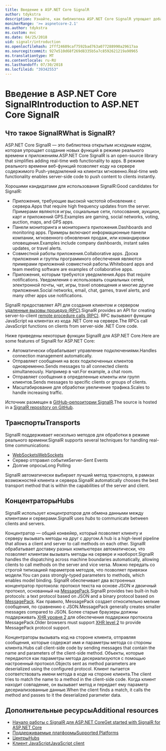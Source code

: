 ```yaml
---
title: Введение в ASP.NET Core SignalR
author: tdykstra
description: Узнайте, как библиотека ASP.NET Core SignalR упрощает добавление функциональности в режиме реального времени к приложениям.
monikerRange: '>= aspnetcore-2.1'
ms.author: tdykstra
ms.custom: mvc
ms.date: 04/25/2018
uid: signalr/introduction
ms.openlocfilehash: 2fff24609caf7592bad763a077288990a29617aa
ms.sourcegitcommit: 927e510d68f269d8335b5a7c8592621219a90965
ms.translationtype: MT
ms.contentlocale: ru-RU
ms.lasthandoff: 07/30/2018
ms.locfileid: "39342553"
---
```

# <a name="introduction-to-aspnet-core-signalr"></a><span data-ttu-id="1f55d-103">Введение в ASP.NET Core SignalR</span><span class="sxs-lookup"><span data-stu-id="1f55d-103">Introduction to ASP.NET Core SignalR</span></span>

## <a name="what-is-signalr"></a><span data-ttu-id="1f55d-104">Что такое SignalR</span><span class="sxs-lookup"><span data-stu-id="1f55d-104">What is SignalR?</span></span>

<span data-ttu-id="1f55d-105">ASP.NET Core SignalR — это библиотека открытым исходным кодом, которая упрощает создание новых функций в режиме реального времени к приложениям.</span><span class="sxs-lookup"><span data-stu-id="1f55d-105">ASP.NET Core SignalR is an open-source library that simplifies adding real-time web functionality to apps.</span></span> <span data-ttu-id="1f55d-106">В режиме реального времени веб-функций позволяет коду на сервере содержимого Push-уведомлений на клиентах мгновенно.</span><span class="sxs-lookup"><span data-stu-id="1f55d-106">Real-time web functionality enables server-side code to push content to clients instantly.</span></span>

<span data-ttu-id="1f55d-107">Хорошими кандидатами для использования SignalR:</span><span class="sxs-lookup"><span data-stu-id="1f55d-107">Good candidates for SignalR:</span></span>

* <span data-ttu-id="1f55d-108">Приложения, требующие высокой частотой обновления с сервера.</span><span class="sxs-lookup"><span data-stu-id="1f55d-108">Apps that require high frequency updates from the server.</span></span> <span data-ttu-id="1f55d-109">Примерами являются игры, социальные сети, голосования, аукцион, карт и приложений GPS.</span><span class="sxs-lookup"><span data-stu-id="1f55d-109">Examples are gaming, social networks, voting, auction, maps, and GPS apps.</span></span>
* <span data-ttu-id="1f55d-110">Панели мониторинга и мониторинга приложения.</span><span class="sxs-lookup"><span data-stu-id="1f55d-110">Dashboards and monitoring apps.</span></span> <span data-ttu-id="1f55d-111">Примеры включают информационные панели компании, мгновенного обновления продаж, или командировки оповещения.</span><span class="sxs-lookup"><span data-stu-id="1f55d-111">Examples include company dashboards, instant sales updates, or travel alerts.</span></span>
* <span data-ttu-id="1f55d-112">Совместной работы приложения.</span><span class="sxs-lookup"><span data-stu-id="1f55d-112">Collaborative apps.</span></span> <span data-ttu-id="1f55d-113">Доска приложения и группы программного обеспечения являются примерами приложений совместной работы.</span><span class="sxs-lookup"><span data-stu-id="1f55d-113">Whiteboard apps and team meeting software are examples of collaborative apps.</span></span>
* <span data-ttu-id="1f55d-114">Приложения, которым требуются уведомления.</span><span class="sxs-lookup"><span data-stu-id="1f55d-114">Apps that require notifications.</span></span> <span data-ttu-id="1f55d-115">Уведомления о использовать социальных сетей, электронной почты, чат, игры, travel оповещения и многие другие приложения.</span><span class="sxs-lookup"><span data-stu-id="1f55d-115">Social networks, email, chat, games, travel alerts, and many other apps use notifications.</span></span>

<span data-ttu-id="1f55d-116">SignalR предоставляет API для создания клиентом и сервером [удаленные вызовы процедур (RPC)](https://wikipedia.org/wiki/Remote_procedure_call).</span><span class="sxs-lookup"><span data-stu-id="1f55d-116">SignalR provides an API for creating server-to-client [remote procedure calls (RPC)](https://wikipedia.org/wiki/Remote_procedure_call).</span></span> <span data-ttu-id="1f55d-117">RPC вызывают функции JavaScript на клиентах из кода .NET Core на сервере.</span><span class="sxs-lookup"><span data-stu-id="1f55d-117">The RPCs call JavaScript functions on clients from server-side .NET Core code.</span></span>

<span data-ttu-id="1f55d-118">Ниже приведены некоторые функции SignalR для ASP.NET Core.</span><span class="sxs-lookup"><span data-stu-id="1f55d-118">Here are some features of SignalR for ASP.NET Core:</span></span>

* <span data-ttu-id="1f55d-119">Автоматически обрабатывает управление подключениями.</span><span class="sxs-lookup"><span data-stu-id="1f55d-119">Handles connection management automatically.</span></span>
* <span data-ttu-id="1f55d-120">Отправляет сообщения на всех подключенных клиентов одновременно.</span><span class="sxs-lookup"><span data-stu-id="1f55d-120">Sends messages to all connected clients simultaneously.</span></span> <span data-ttu-id="1f55d-121">Например в чат.</span><span class="sxs-lookup"><span data-stu-id="1f55d-121">For example, a chat room.</span></span>
* <span data-ttu-id="1f55d-122">Отправляет сообщения в определенные клиенты или групп клиентов.</span><span class="sxs-lookup"><span data-stu-id="1f55d-122">Sends messages to specific clients or groups of clients.</span></span>
* <span data-ttu-id="1f55d-123">Масштабирование для обработки увеличение трафика.</span><span class="sxs-lookup"><span data-stu-id="1f55d-123">Scales to handle increasing traffic.</span></span>

<span data-ttu-id="1f55d-124">Источник размещен в [GitHub-репозитории SignalR](https://github.com/aspnet/signalr).</span><span class="sxs-lookup"><span data-stu-id="1f55d-124">The source is hosted in a [SignalR repository on GitHub](https://github.com/aspnet/signalr).</span></span>

## <a name="transports"></a><span data-ttu-id="1f55d-125">Транспорты</span><span class="sxs-lookup"><span data-stu-id="1f55d-125">Transports</span></span>

<span data-ttu-id="1f55d-126">SignalR поддерживает несколько методов для обработки в режиме реального времени:</span><span class="sxs-lookup"><span data-stu-id="1f55d-126">SignalR supports several techniques for handling real-time communications:</span></span>

* [<span data-ttu-id="1f55d-127">WebSockets</span><span class="sxs-lookup"><span data-stu-id="1f55d-127">WebSockets</span></span>](https://tools.ietf.org/html/rfc7118)
* <span data-ttu-id="1f55d-128">Сервер отправил события</span><span class="sxs-lookup"><span data-stu-id="1f55d-128">Server-Sent Events</span></span>
* <span data-ttu-id="1f55d-129">Долгие опросы</span><span class="sxs-lookup"><span data-stu-id="1f55d-129">Long Polling</span></span>

<span data-ttu-id="1f55d-130">SignalR автоматически выбирает лучший метод транспорта, в рамках возможностей клиента и сервера.</span><span class="sxs-lookup"><span data-stu-id="1f55d-130">SignalR automatically chooses the best transport method that is within the capabilities of the server and client.</span></span>

## <a name="hubs"></a><span data-ttu-id="1f55d-131">Концентраторы</span><span class="sxs-lookup"><span data-stu-id="1f55d-131">Hubs</span></span>

<span data-ttu-id="1f55d-132">SignalR использует *концентраторов* для обмена данными между клиентами и серверами.</span><span class="sxs-lookup"><span data-stu-id="1f55d-132">SignalR uses *hubs* to communicate between clients and servers.</span></span>

<span data-ttu-id="1f55d-133">Концентратор — общий конвейер, который позволяет клиенту и серверу вызывать методы на друг с другом.</span><span class="sxs-lookup"><span data-stu-id="1f55d-133">A hub is a high-level pipeline that allows a client and server to call methods on each other.</span></span> <span data-ttu-id="1f55d-134">SignalR обрабатывает доставку разных компьютерах автоматически, что позволяет клиентам вызывать методы на сервере и наоборот.</span><span class="sxs-lookup"><span data-stu-id="1f55d-134">SignalR handles the dispatching across machine boundaries automatically, allowing clients to call methods on the server and vice versa.</span></span> <span data-ttu-id="1f55d-135">Можно передать со строгой типизацией параметров методов, что позволяет привязки модели.</span><span class="sxs-lookup"><span data-stu-id="1f55d-135">You can pass strongly-typed parameters to methods, which enables model binding.</span></span> <span data-ttu-id="1f55d-136">SignalR обеспечивает два встроенных концентратор протокола: протокол текста на основе JSON и двоичный протокол, основанный на [MessagePack](https://msgpack.org/).</span><span class="sxs-lookup"><span data-stu-id="1f55d-136">SignalR provides two built-in hub protocols: a text protocol based on JSON and a binary protocol based on [MessagePack](https://msgpack.org/).</span></span>  <span data-ttu-id="1f55d-137">Как правило, MessagePack создает относительно мелкие сообщения, по сравнению с JSON.</span><span class="sxs-lookup"><span data-stu-id="1f55d-137">MessagePack generally creates smaller messages compared to JSON.</span></span> <span data-ttu-id="1f55d-138">Более старые браузеры должны поддерживать [XHR уровня 2](https://caniuse.com/#feat=xhr2) для обеспечения поддержки протокола MessagePack.</span><span class="sxs-lookup"><span data-stu-id="1f55d-138">Older browsers must support [XHR level 2](https://caniuse.com/#feat=xhr2) to provide MessagePack protocol support.</span></span>

<span data-ttu-id="1f55d-139">Концентраторы вызывать код на стороне клиента, отправляя сообщения, которые содержат имя и параметры метода со стороны клиента.</span><span class="sxs-lookup"><span data-stu-id="1f55d-139">Hubs call client-side code by sending messages that contain the name and parameters of the client-side method.</span></span> <span data-ttu-id="1f55d-140">Объекты, которые передаются как параметры метода десериализуются с помощью настроенный протокол.</span><span class="sxs-lookup"><span data-stu-id="1f55d-140">Objects sent as method parameters are deserialized using the configured protocol.</span></span> <span data-ttu-id="1f55d-141">Клиент пытается соответствовать имени метода в коде на стороне клиента.</span><span class="sxs-lookup"><span data-stu-id="1f55d-141">The client tries to match the name to a method in the client-side code.</span></span> <span data-ttu-id="1f55d-142">Когда клиент находит совпадение, он вызывает метод и передает ему параметр десериализованные данные.</span><span class="sxs-lookup"><span data-stu-id="1f55d-142">When the client finds a match, it calls the method and passes to it the deserialized parameter data.</span></span>

## <a name="additional-resources"></a><span data-ttu-id="1f55d-143">Дополнительные ресурсы</span><span class="sxs-lookup"><span data-stu-id="1f55d-143">Additional resources</span></span>

* [<span data-ttu-id="1f55d-144">Начало работы с SignalR для ASP.NET Core</span><span class="sxs-lookup"><span data-stu-id="1f55d-144">Get started with SignalR for ASP.NET Core</span></span>](xref:tutorials/signalr)
* [<span data-ttu-id="1f55d-145">Поддерживаемые платформы</span><span class="sxs-lookup"><span data-stu-id="1f55d-145">Supported Platforms</span></span>](xref:signalr/supported-platforms)
* [<span data-ttu-id="1f55d-146">Центры</span><span class="sxs-lookup"><span data-stu-id="1f55d-146">Hubs</span></span>](xref:signalr/hubs)
* [<span data-ttu-id="1f55d-147">Клиент JavaScript</span><span class="sxs-lookup"><span data-stu-id="1f55d-147">JavaScript client</span></span>](xref:signalr/javascript-client)
